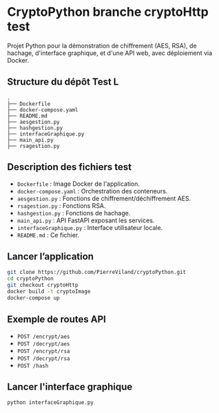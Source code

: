 # CryptoPython branche cryptoHttp test

Projet Python pour la démonstration de chiffrement (AES, RSA), de hachage, d'interface graphique, et d'une API web, avec déploiement via Docker.

## Structure du dépôt Test L

```
.
├── Dockerfile
├── docker-compose.yaml
├── README.md
├── aesgestion.py
├── hashgestion.py
├── interfaceGraphique.py
├── main_api.py
├── rsagestion.py
```

##  Description des fichiers test

- `Dockerfile` : Image Docker de l'application.
- `docker-compose.yaml` : Orchestration des conteneurs.
- `aesgestion.py` : Fonctions de chiffrement/déchiffrement AES.
- `rsagestion.py` : Fonctions RSA.
- `hashgestion.py` : Fonctions de hachage.
- `main_api.py` : API FastAPI exposant les services.
- `interfaceGraphique.py` : Interface utilisateur locale.
- `README.md` : Ce fichier.

## Lancer l’application

```bash
git clone https://github.com/PierreViland/cryptoPython.git
cd cryptoPython
git checkout cryptoHttp
docker build -t cryptoImage
docker-compose up 
```

## Exemple de routes API

- `POST /encrypt/aes`
- `POST /decrypt/aes`
- `POST /encrypt/rsa`
- `POST /decrypt/rsa`
- `POST /hash`

## Lancer l'interface graphique

```bash
python interfaceGraphique.py
```
